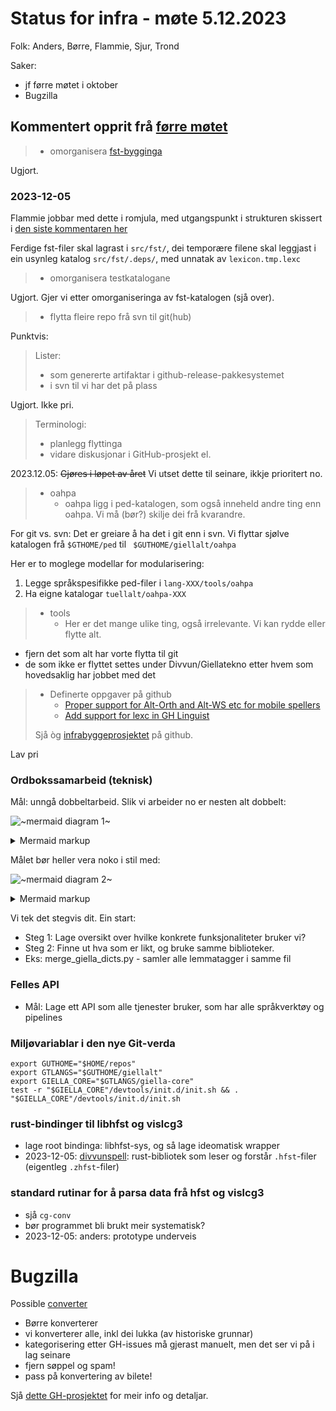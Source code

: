 # Status for infra - møte 5.12.2023

Folk: Anders, Børre, Flammie, Sjur, Trond

Saker:
- jf førre møtet i oktober
- Bugzilla

## Kommentert opprit frå [førre møtet](2023-10-25-infra-status.md)

> * omorganisera [fst-bygginga](https://github.com/giellalt/template-lang-und/issues/8)

Ugjort. 

### 2023-12-05

Flammie jobbar med dette i romjula, med utgangspunkt
i strukturen skissert i [den siste kommentaren her](https://github.com/giellalt/template-lang-und/issues/8#issuecomment-1016422817)

Ferdige fst-filer skal lagrast i `src/fst/`, dei temporære filene skal leggjast i ein usynleg katalog `src/fst/.deps/`, med unnatak
av `lexicon.tmp.lexc`

> * omorganisera testkatalogane

Ugjort. Gjer vi etter omorganiseringa av fst-katalogen (sjå over).

> * flytta fleire repo frå svn til git(hub)

Punktvis:

> Lister:
> - som genererte artifaktar i github-release-pakkesystemet
> - i svn til vi har det på plass

Ugjort. Ikke pri.

> Terminologi:
> - planlegg flyttinga
> - vidare diskusjonar i GitHub-prosjekt el.

2023.12.05: ~~Gjøres i løpet av året~~ Vi utset dette til seinare, ikkje prioritert no.

> * oahpa
>     * oahpa ligg i ped-katalogen, som også inneheld andre ting enn oahpa. Vi må (bør?) skilje dei frå kvarandre.

For git vs. svn: Det er greiare å ha det i git enn i svn. Vi flyttar sjølve katalogen frå `$GTHOME/ped`  til ` $GUTHOME/giellalt/oahpa` 

Her er to moglege modellar for modularisering:

1. Legge språkspesifikke ped-filer i `lang-XXX/tools/oahpa` 
2. Ha eigne katalogar `tuellalt/oahpa-XXX` 

> * tools
>     * Her er det mange ulike ting, også irrelevante. Vi kan rydde eller flytte alt.

- fjern det som alt har vorte flytta til git
- de som ikke er flyttet settes under Divvun/Giellatekno etter hvem som hovedsaklig har jobbet med det

> * Definerte oppgaver på github
>     * [Proper support for Alt-Orth and Alt-WS etc for mobile spellers](https://github.com/giellalt/giella-core/issues/2)
>     * [Add support for lexc in GH Linguist](https://github.com/giellalt/giella-core/issues/16)
> 
> Sjå òg [infrabyggeprosjektet](https://github.com/orgs/giellalt/projects/1) på github.

Lav pri

### Ordbokssamarbeid (teknisk)

Mål: unngå dobbeltarbeid. Slik vi arbeider no er nesten alt dobbelt:

<!-- generated by mermaid compile action - START -->
![~mermaid diagram 1~](../../mermaid-svgs/-_admin_meetings_2023-12-05-infra-md-1.svg)
<details>
  <summary>Mermaid markup</summary>

```mermaid
flowchart TD
  A[Ordbokskjelde] --> B(Konvertering) --> C{Bygging} --> D[(NDS-db)] --> E(((NDS)))
  A[Ordbokskjelde] --> F(Konvertering) --> G{Bygging} --> H[(sátni.org-db)] --> I(((sátni.org)))
```

</details>
<!-- generated by mermaid compile action - END -->

Målet bør heller vera noko i stil med:

<!-- generated by mermaid compile action - START -->
![~mermaid diagram 2~](../../mermaid-svgs/-_admin_meetings_2023-12-05-infra-md-2.svg)
<details>
  <summary>Mermaid markup</summary>

```mermaid
flowchart TD
  A[Ordbokskjelde] --> B(Konvertering) --> C{Bygging} --> D[(ordboks-db)] --> F[API] --> E(((NDS)))
  F[API] --> I(((sátni.org)))
```

</details>
<!-- generated by mermaid compile action - END -->

Vi tek det stegvis dit. Ein start:

- Steg 1: Lage oversikt over hvilke konkrete funksjonaliteter bruker vi?
- Steg 2: Finne ut hva som er likt, og bruke samme biblioteker.
- Eks: merge_giella_dicts.py - samler alle lemmatagger i samme fil

### Felles API

- Mål: Lage ett API som alle tjenester bruker, som har alle språkverktøy og pipelines

### Miljøvariablar i den nye Git-verda

```
export GUTHOME="$HOME/repos"
export GTLANGS="$GUTHOME/giellalt"
export GIELLA_CORE="$GTLANGS/giella-core"
test -r "$GIELLA_CORE"/devtools/init.d/init.sh && . "$GIELLA_CORE"/devtools/init.d/init.sh
```

### rust-bindinger til libhfst og vislcg3

- lage root bindinga: libhfst-sys, og så lage ideomatisk wrapper
- 2023-12-05: [divvunspell](https://github.com/divvun/divvunspell): rust-bibliotek som leser og forstår `.hfst`-filer (eigentleg `.zhfst`-filer)

### standard rutinar for å parsa data frå hfst og vislcg3

- sjå `cg-conv`
- bør programmet bli brukt meir systematisk?
- 2023-12-05: anders: prototype underveis

# Bugzilla

Possible [converter](https://github.com/berestovskyy/bugzilla2github)

- Børre konverterer
- vi konverterer alle, inkl dei lukka (av historiske grunnar)
- kategorisering etter GH-issues må gjerast manuelt, men det ser vi på i lag seinare
- fjern søppel og spam!
- pass på konvertering av bilete!

Sjå [dette GH-prosjektet](https://github.com/orgs/giellalt/projects/4) for meir info og detaljar.
